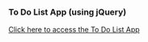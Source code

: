 <h3>To Do List App (using jQuery)</h3>
<a href="https://vik-kalsi.github.io/todo_website/">Click here to access the To Do List App</a>
